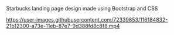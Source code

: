 Starbucks landing page design made using Bootstrap and CSS

https://user-images.githubusercontent.com/72339853/116184832-21b12300-a73e-11eb-87e7-9d388fd8c8f8.mp4
